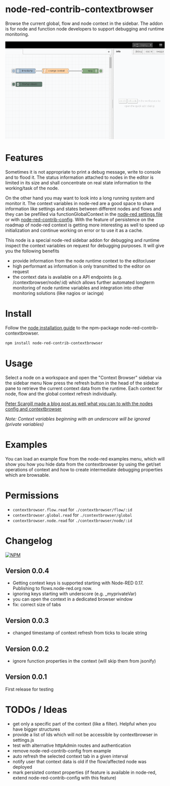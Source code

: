# node-red-contrib-contextbrowser
Browse the current global, flow and node context in the sidebar.
The addon is for node and function node developers to support debugging and runtime monitoring.

![Contextbrowser in action](https://github.com/sbarwe/node-red-contrib-contextbrowser/blob/master/contextbrowser.gif?raw=true)

# Features

Sometimes it is not appropriate to print a debug message, write to console and to flood it.
The status information attached to nodes in the editor is limited in its size and shall concentrate
on real state information to the working/task of the node. 

On the other hand you may want to look into a long running system and monitor it. 
The context variables in node-red are a good space to share information like settings 
and states between different nodes and flows and they can be prefilled via functionGlobalContext 
in the [node-red settings file](https://nodered.org/docs/configuration) 
or with [node-red-contrib-config](http://flows.nodered.org/node/node-red-contrib-config).
With the feature of persistence on the roadmap of node-red context is getting more interesting as well to
speed up initialization and continue working on error or to use it as a cache.

This node is a special node-red sidebar addon for debugging and runtime inspect the context variables 
on request for debugging purposes. It will give you the following benefits

* provide information from the node runtime context to the editor/user 
* high performant as information is only transmitted to the editor on request
* the context data is available on a API endpoints (e.g. /contextbrowser/node/:id)  which allows further
  automated longterm monitoring of node runtime variables and integration into other monitoring solutions
  (like nagios or iacinga)


# Install

Follow the [node installation guide](https://nodered.org/docs/getting-started/adding-nodes) to the npm-package node-red-contrib-contextbrowser.
```bash
npm install node-red-contrib-contextbrowser
```

# Usage

Select a node on a workspace and open the "Context Browser" sidebar via the sidebar menu
Now press the refresh button in the head of the sidebar pane to retrieve the current context data from  the runtime.
Each context for node, flow and the global context refresh individually.

[Peter Scargill made a blog post as well what you can to with the nodes config and contextbrowser](http://tech.scargill.net/node-red-global-flow-and-context/)

*Note: Context variables beginning with an underscore will be ignored (private variables)*

# Examples
You can load an example flow from the node-red examples menu, which will show you how you hide data from the contextbrowser by using the get/set operations of context and how to create intermediate debugging properties which are browsable.
	
# Permissions
* ```contextbrowser.flow.read``` for ```./contextbrowser/flow/:id``` 
* ```contextbrowser.global.read``` for ```./contextbrowser/global``` 
* ```contextbrowser.node.read``` for ```./contextbrowser/node/:id```

# Changelog

[![NPM](https://nodei.co/npm/node-red-contrib-contextbrowser.png)](https://nodei.co/npm/node-red-contrib-contextbrowser/)

## Version 0.0.4
* Getting context keys is supported starting with Node-RED 0.17. Publishing to flows.node-red.org now.
* ignoring keys starting with underscore (e.g. _myprivateVar)
* you can open the context in a dedicated browser window
* fix: correct size of tabs

## Version 0.0.3
* changed timestamp of context refresh from ticks to locale string

## Version 0.0.2
* ignore function properties in the context (will skip them from jsonify)

## Version 0.0.1
First release for testing

# TODOs / Ideas
* get only a specific part of the context (like a filter). Helpful when you have bigger structures
* provide a list of Ids which will not be accessible by contextbrowser in settings.js
* test with alternative httpAdmin routes and authentication
* remove node-red-contrib-config from example
* auto refresh the selected context tab in a given interval
* notify user that context data is old if the flow/affected node was deployed
* mark persisted context properties (if feature is available in node-red, extend node-red-contrib-config with this feature)

